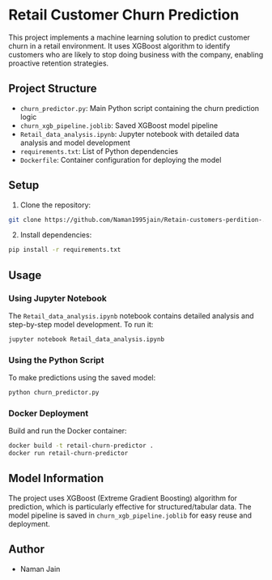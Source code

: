 # Retail Customer Churn Prediction

This project implements a machine learning solution to predict customer churn in a retail environment. It uses XGBoost algorithm to identify customers who are likely to stop doing business with the company, enabling proactive retention strategies.

## Project Structure

- `churn_predictor.py`: Main Python script containing the churn prediction logic
- `churn_xgb_pipeline.joblib`: Saved XGBoost model pipeline
- `Retail_data_analysis.ipynb`: Jupyter notebook with detailed data analysis and model development
- `requirements.txt`: List of Python dependencies
- `Dockerfile`: Container configuration for deploying the model

## Setup

1. Clone the repository:
```bash
git clone https://github.com/Naman1995jain/Retain-customers-perdition-.git
```

2. Install dependencies:
```bash
pip install -r requirements.txt
```

## Usage

### Using Jupyter Notebook
The `Retail_data_analysis.ipynb` notebook contains detailed analysis and step-by-step model development. To run it:
```bash
jupyter notebook Retail_data_analysis.ipynb
```

### Using the Python Script
To make predictions using the saved model:
```bash
python churn_predictor.py
```

### Docker Deployment
Build and run the Docker container:
```bash
docker build -t retail-churn-predictor .
docker run retail-churn-predictor
```

## Model Information

The project uses XGBoost (Extreme Gradient Boosting) algorithm for prediction, which is particularly effective for structured/tabular data. The model pipeline is saved in `churn_xgb_pipeline.joblib` for easy reuse and deployment.

## Author

- Naman Jain
